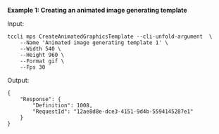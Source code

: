 **Example 1: Creating an animated image generating template**



Input: 

```
tccli mps CreateAnimatedGraphicsTemplate --cli-unfold-argument  \
    --Name 'Animated image generating template 1' \
    --Width 540 \
    --Height 960 \
    --Format gif \
    --Fps 30
```

Output: 
```
{
    "Response": {
        "Definition": 1008,
        "RequestId": "12ae8d8e-dce3-4151-9d4b-5594145287e1"
    }
}
```


